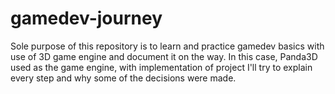 # gamedev-journey
Sole purpose of this repository is to learn and practice gamedev basics with use of 3D game engine and document it on the way. In this case, Panda3D used as the game engine, with implementation of project I'll try to explain every step and why some of the decisions were made.
